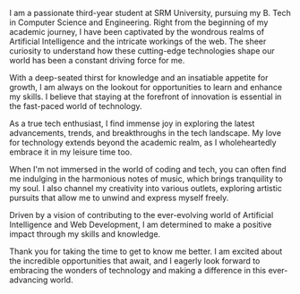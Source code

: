 I am a passionate third-year student at SRM University, pursuing my B. Tech in Computer Science and Engineering. Right from the beginning of my academic journey, I have been captivated by the wondrous realms of Artificial Intelligence and the intricate workings of the web. The sheer curiosity to understand how these cutting-edge technologies shape our world has been a constant driving force for me.

With a deep-seated thirst for knowledge and an insatiable appetite for growth, I am always on the lookout for opportunities to learn and enhance my skills. I believe that staying at the forefront of innovation is essential in the fast-paced world of technology.

As a true tech enthusiast, I find immense joy in exploring the latest advancements, trends, and breakthroughs in the tech landscape. My love for technology extends beyond the academic realm, as I wholeheartedly embrace it in my leisure time too.

When I'm not immersed in the world of coding and tech, you can often find me indulging in the harmonious notes of music, which brings tranquility to my soul. I also channel my creativity into various outlets, exploring artistic pursuits that allow me to unwind and express myself freely.

Driven by a vision of contributing to the ever-evolving world of Artificial Intelligence and Web Development, I am determined to make a positive impact through my skills and knowledge.

Thank you for taking the time to get to know me better. I am excited about the incredible opportunities that await, and I eagerly look forward to embracing the wonders of technology and making a difference in this ever-advancing world.